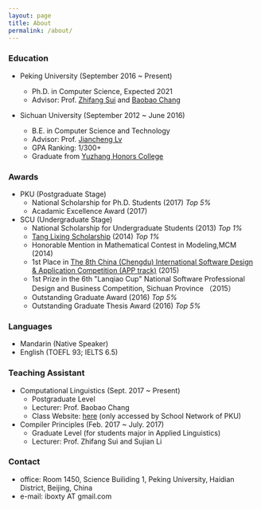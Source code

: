 ```yaml
---
layout: page
title: About
permalink: /about/
---
```

### Education

- Peking University (September 2016 ~ Present)
	- Ph.D. in Computer Science, Expected 2021
	- Advisor: Prof. [Zhifang Sui](http://eecs.pku.edu.cn/teaching/inservice/search/Detail/?ID=1820) and [Baobao Chang](http://eecs.pku.edu.cn/teaching/inservice/search/Detail/?ID=5465)

- Sichuan University (September 2012 ~ June 2016)
	- B.E. in Computer Science and Technology
	- Advisor: Prof. [Jiancheng Lv](http://cs.scu.edu.cn/cs/jsxx/webinfo/2011/12/1324865057022317.htm)
	- GPA Ranking: 1/300+
	- Graduate from [Yuzhang Honors College](https://en.wikipedia.org/wiki/Wu_Yuzhang_Honors_College) 

### Awards
- PKU (Postgraduate Stage)
	- National Scholarship for Ph.D. Students (2017)  *Top 5%*
	- Acadamic Excellence Award (2017) 
- SCU (Undergraduate Stage)
	- National Scholarship for Undergraduate Students (2013) *Top 1%*
	- [Tang Lixing Scholarship](https://baike.baidu.com/item/%E5%94%90%E7%AB%8B%E6%96%B0%E6%95%99%E8%82%B2%E5%8F%91%E5%B1%95%E5%9F%BA%E9%87%91) (2014) *Top 1%*
	- Honorable Mention in Mathematical Contest in Modeling,MCM (2014)
	- 1st Place in [The 8th China (Chengdu) International Software Design & Application Competition (APP track)](http://www.chinasoft.org.cn/rjds/view.asp?ArticleID=1558&BigClassName=%C0%FA%BD%EC%BB%D8%B9%CB&smallclassname=%CD%F9%BD%EC%B8%C5%BF%F6) (2015)
	- 1st Prize in the 6th "Lanqiao Cup" National Software Professional Design and Business Competition, Sichuan Province （2015）
	- Outstanding Graduate Award (2016) *Top 5%*
	- Outstanding Graduate Thesis Award (2016) *Top 5%*

### Languages
- Mandarin (Native Speaker)
- English (TOEFL 93; IELTS 6.5)

### Teaching Assistant
- Computational Linguistics  (Sept. 2017 ~ Present)
	- Postgraduate Level
	- Lecturer: Prof. Baobao Chang
	- Class Website: [here](http://162.105.87.2/lecture/cl/) (only accessed by School Network of PKU)
- Compiler Principles (Feb. 2017 ~ July. 2017) 
	- Graduate Level (for students major in Applied Linguistics)
	- Lecturer: Prof. Zhifang Sui and Sujian Li
 
### Contact
- office: Room 1450, Science Builiding 1, Peking University, Haidian District, Beijing, China
- e-mail: iboxty AT gmail.com
